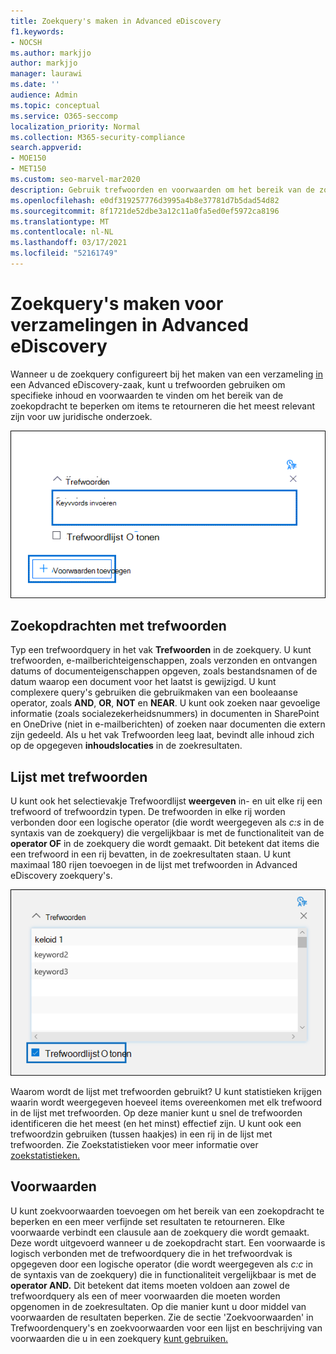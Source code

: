 ```yaml
---
title: Zoekquery's maken in Advanced eDiscovery
f1.keywords:
- NOCSH
ms.author: markjjo
author: markjjo
manager: laurawi
ms.date: ''
audience: Admin
ms.topic: conceptual
ms.service: O365-seccomp
localization_priority: Normal
ms.collection: M365-security-compliance
search.appverid:
- MOE150
- MET150
ms.custom: seo-marvel-mar2020
description: Gebruik trefwoorden en voorwaarden om het bereik van de zoekopdracht te beperken bij het zoeken naar gegevens met Advanced eDiscovery in Microsoft 365.
ms.openlocfilehash: e0df319257776d3995a4b8e37781d7b5dad54d82
ms.sourcegitcommit: 8f1721de52dbe3a12c11a0fa5ed0ef5972ca8196
ms.translationtype: MT
ms.contentlocale: nl-NL
ms.lasthandoff: 03/17/2021
ms.locfileid: "52161749"
---
```

# <a name="build-search-queries-for-collections-in-advanced-ediscovery"></a>Zoekquery's maken voor verzamelingen in Advanced eDiscovery

Wanneer u de zoekquery configureert bij het maken van een verzameling [in](collections-overview.md) een Advanced eDiscovery-zaak, kunt u trefwoorden gebruiken om specifieke inhoud en voorwaarden te vinden om het bereik van de zoekopdracht te beperken om items te retourneren die het meest relevant zijn voor uw juridische onderzoek.

![Trefwoorden en voorwaarden gebruiken om de resultaten van een zoekopdracht te beperken](../media/SearchQueryBox.png)

## <a name="keyword-searches"></a>Zoekopdrachten met trefwoorden

Typ een trefwoordquery in het vak **Trefwoorden** in de zoekquery. U kunt trefwoorden, e-mailberichteigenschappen, zoals verzonden en ontvangen datums of documenteigenschappen opgeven, zoals bestandsnamen of de datum waarop een document voor het laatst is gewijzigd. U kunt complexere query's gebruiken die gebruikmaken van een booleaanse operator, zoals **AND**, **OR**, **NOT** en **NEAR**. U kunt ook zoeken naar gevoelige informatie (zoals socialezekerheidsnummers) in documenten in SharePoint en OneDrive (niet in e-mailberichten) of zoeken naar documenten die extern zijn gedeeld. Als u het vak Trefwoorden leeg laat, bevindt alle inhoud zich op de opgegeven **inhoudslocaties** in de zoekresultaten.

## <a name="keyword-list"></a>Lijst met trefwoorden

U kunt ook het selectievakje Trefwoordlijst **weergeven** in- en uit elke rij een trefwoord of trefwoordzin typen. De trefwoorden in elke rij worden verbonden door een logische operator (die wordt weergegeven als *c:s* in de syntaxis van de zoekquery) die vergelijkbaar is met de functionaliteit van de **operator OF** in de zoekquery die wordt gemaakt. Dit betekent dat items die een trefwoord in een rij bevatten, in de zoekresultaten staan. U kunt maximaal 180 rijen toevoegen in de lijst met trefwoorden in Advanced eDiscovery zoekquery's.

![Gebruik de lijst met trefwoorden om statistieken te krijgen over elk trefwoord in de query](../media/KeywordListSearch.png)

Waarom wordt de lijst met trefwoorden gebruikt? U kunt statistieken krijgen waarin wordt weergegeven hoeveel items overeenkomen met elk trefwoord in de lijst met trefwoorden. Op deze manier kunt u snel de trefwoorden identificeren die het meest (en het minst) effectief zijn. U kunt ook een trefwoordzin gebruiken (tussen haakjes) in een rij in de lijst met trefwoorden. Zie Zoekstatistieken voor meer informatie over [zoekstatistieken.](search-statistics-in-advanced-ediscovery.md)

## <a name="conditions"></a>Voorwaarden

U kunt zoekvoorwaarden toevoegen om het bereik van een zoekopdracht te beperken en een meer verfijnde set resultaten te retourneren. Elke voorwaarde verbindt een clausule aan de zoekquery die wordt gemaakt. Deze wordt uitgevoerd wanneer u de zoekopdracht start. Een voorwaarde is logisch verbonden met de trefwoordquery die in het trefwoordvak is opgegeven door een logische operator (die wordt weergegeven als *c:c* in de syntaxis van de zoekquery) die in functionaliteit vergelijkbaar is met de **operator AND.** Dit betekent dat items moeten voldoen aan zowel de trefwoordquery als een of meer voorwaarden die moeten worden opgenomen in de zoekresultaten. Op die manier kunt u door middel van voorwaarden de resultaten beperken. Zie de sectie 'Zoekvoorwaarden' in Trefwoordenquery's en zoekvoorwaarden voor een lijst en beschrijving van voorwaarden die u in een zoekquery [kunt gebruiken.](keyword-queries-and-search-conditions.md#search-conditions)
